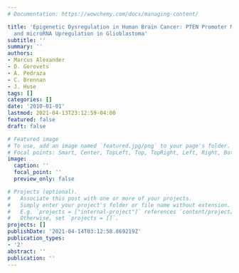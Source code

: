 ```yaml
---
# Documentation: https://wowchemy.com/docs/managing-content/

title: 'Epigenetic Dysregulation in Human Brain Cancer: PTEN Promoter Methylation
  and microRNA Upregulation in Glioblastoma'
subtitle: ''
summary: ''
authors:
- Marcus Alexander
- D. Gorovets
- A. Pedraza
- C. Brennan
- J. Huse
tags: []
categories: []
date: '2010-01-01'
lastmod: 2021-04-13T23:12:59-04:00
featured: false
draft: false

# Featured image
# To use, add an image named `featured.jpg/png` to your page's folder.
# Focal points: Smart, Center, TopLeft, Top, TopRight, Left, Right, BottomLeft, Bottom, BottomRight.
image:
  caption: ''
  focal_point: ''
  preview_only: false

# Projects (optional).
#   Associate this post with one or more of your projects.
#   Simply enter your project's folder or file name without extension.
#   E.g. `projects = ["internal-project"]` references `content/project/deep-learning/index.md`.
#   Otherwise, set `projects = []`.
projects: []
publishDate: '2021-04-14T03:12:58.869219Z'
publication_types:
- '2'
abstract: ''
publication: ''
---
```

